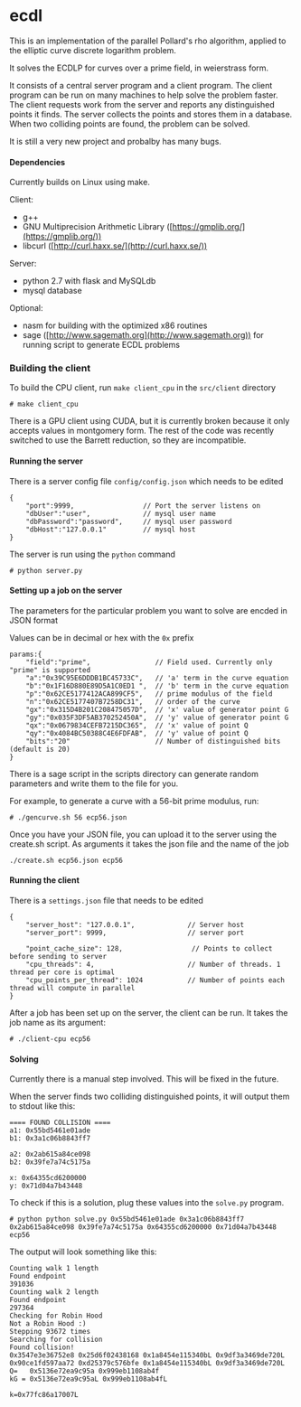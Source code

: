 # ecdl

This is an implementation of the parallel Pollard's rho algorithm, applied to the elliptic curve discrete logarithm problem.

It solves the ECDLP for curves over a prime field, in weierstrass form.

It consists of a central server program and a client program. The client program can be run on many machines to help solve
the problem faster. The client requests work from the server and reports any distinguished points it finds.
The server collects the points and stores them in a database. When two colliding points are found, the problem
can be solved.

It is still a very new project and probalby has many bugs.

#### Dependencies

Currently builds on Linux using make.

Client:

* g++
* GNU Multiprecision Arithmetic Library ([https://gmplib.org/](https://gmplib.org/))
* libcurl ([http://curl.haxx.se/](http://curl.haxx.se/))

Server:
* python 2.7 with flask and MySQLdb
* mysql database

Optional:
* nasm for building with the optimized x86 routines
* sage ([http://www.sagemath.org](http://www.sagemath.org)) for running script to generate ECDL problems

### Building the client

To build the CPU client, run `make client_cpu` in the `src/client` directory

```
# make client_cpu
```

There is a GPU client using CUDA, but it is currently broken because it only accepts values in montgomery form. The rest of the code was recently switched to use the Barrett reduction, so they are incompatible.


#### Running the server

There is a server config file `config/config.json` which needs to be edited

```
{
    "port":9999,                 // Port the server listens on
    "dbUser":"user",             // mysql user name
    "dbPassword":"password",     // mysql user password
    "dbHost":"127.0.0.1"         // mysql host
}
```

The server is run using the `python` command

```
# python server.py
```



#### Setting up a job on the server

The parameters for the particular problem you want to solve are encded in JSON format

Values can be in decimal or hex with the `0x` prefix

```
params:{
    "field":"prime",                // Field used. Currently only "prime" is supported
    "a":"0x39C95E6DDDB1BC45733C",   // 'a' term in the curve equation
    "b":"0x1F16D880E89D5A1C0ED1 ",  // 'b' term in the curve equation
    "p":"0x62CE5177412ACA899CF5",   // prime modulus of the field
    "n":"0x62CE5177407B7258DC31",   // order of the curve
    "gx":"0x315D4B201C208475057D",  // 'x' value of generator point G
    "gy":"0x035F3DF5AB370252450A",  // 'y' value of generator point G
    "qx":"0x0679834CEFB7215DC365",  // 'x' value of point Q
    "qy":"0x4084BC50388C4E6FDFAB",  // 'y' value of point Q
    "bits":"20"                     // Number of distinguished bits (default is 20)
}
```

There is a sage script in the scripts directory can generate random parameters and write them to the file for you.

For example, to generate a curve with a 56-bit prime modulus, run:

```
# ./gencurve.sh 56 ecp56.json
```

Once you have your JSON file, you can upload it to the server using the create.sh script. As arguments it takes the json file and the name of the job

```
./create.sh ecp56.json ecp56
```

#### Running the client

There is a `settings.json` file that needs to be edited

```
{
    "server_host": "127.0.0.1",             // Server host
    "server_port": 9999,                    // server port

    "point_cache_size": 128,                 // Points to collect before sending to server
    "cpu_threads": 4,                       // Number of threads. 1 thread per core is optimal
    "cpu_points_per_thread": 1024           // Number of points each thread will compute in parallel
}
```


After a job has been set up on the server, the client can be run. It takes the job name as its argument:

```
# ./client-cpu ecp56
```


#### Solving

Currently there is a manual step involved. This will be fixed in the future.

When the server finds two colliding distinguished points, it will output them to stdout like this:

```
==== FOUND COLLISION ====
a1: 0x55bd5461e01ade
b1: 0x3a1c06b8843ff7

a2: 0x2ab615a84ce098
b2: 0x39fe7a74c5175a

x: 0x64355cd6200000
y: 0x71d04a7b43448

```

To check if this is a solution, plug these values into the `solve.py` program.

```
# python python solve.py 0x55bd5461e01ade 0x3a1c06b8843ff7 0x2ab615a84ce098 0x39fe7a74c5175a 0x64355cd6200000 0x71d04a7b43448 ecp56
```

The output will look something like this:
```
Counting walk 1 length
Found endpoint
391036
Counting walk 2 length
Found endpoint
297364
Checking for Robin Hood
Not a Robin Hood :)
Stepping 93672 times
Searching for collision
Found collision!
0x3547e3e36752e8 0x25d6f02438168 0x1a8454e115340bL 0x9df3a3469de720L
0x90ce1fd597aa72 0xd25379c576bfe 0x1a8454e115340bL 0x9df3a3469de720L
Q=   0x5136e72ea9c95a 0x999eb1108ab4f
kG = 0x5136e72ea9c95aL 0x999eb1108ab4fL

k=0x77fc86a17007L
```
